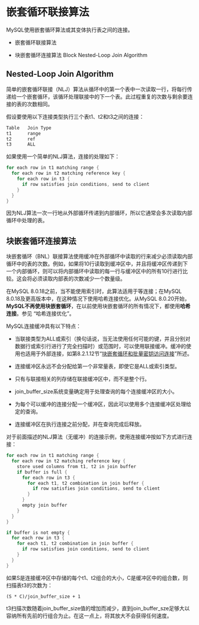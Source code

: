 # 嵌套循环联接算法

MySQL使用嵌套循环算法或其变体执行表之间的连接。

- 嵌套循环联接算法

- 块嵌套循环连接算法 Block Nested-Loop Join Algorithm

## Nested-Loop Join Algorithm

简单的嵌套循环联接（NLJ）算法从循环中的第一个表中一次读取一行，将每行传递给一个嵌套循环，该循环处理联接中的下一个表。此过程重复的次数与剩余要连接的表的次数相同。

假设要使用以下连接类型执行三个表t1、t2和t3之间的连接：

```txt
Table   Join Type
t1      range
t2      ref
t3      ALL
```

如果使用一个简单的NLJ算法，连接的处理如下：

```c
for each row in t1 matching range {
  for each row in t2 matching reference key {
    for each row in t3 {
      if row satisfies join conditions, send to client
    }
  }
}
```

因为NLJ算法一次一行地从外部循环传递到内部循环，所以它通常会多次读取内部循环中处理的表。

## 块嵌套循环连接算法

块嵌套循环（BNL）联接算法使用缓冲在外部循环中读取的行来减少必须读取内部循环中的表的次数。例如，如果将10行读取到缓冲区中，并且将缓冲区传递到下一个内部循环，则可以将内部循环中读取的每一行与缓冲区中的所有10行进行比较。这会将必须读取内部表的次数减少一个数量级。

在MySQL 8.0.18之前，当不能使用索引时，此算法适用于等连接；在MySQL 8.0.18及更高版本中，在这种情况下使用哈希连接优化。从MySQL 8.0.20开始，**MySQL不再使用块嵌套循环**，在以前使用块嵌套循环的所有情况下，都使用**哈希连接**。参见 “哈希连接优化”。

MySQL连接缓冲具有以下特点：

- 当联接类型为ALL或索引（换句话说，当无法使用任何可能的键，并且分别对数据行或索引行进行了完全扫描时）或范围时，可以使用联接缓冲。缓冲的使用也适用于外部连接，如第8.2.1.12节“[块嵌套循环和批量密钥访问连接](https://dev.mysql.com/doc/refman/8.0/en/bnl-bka-optimization.html)”所述。

- 连接缓冲区永远不会分配给第一个非常量表，即使它是ALL或索引类型。

- 只有与联接相关的列存储在联接缓冲区中，而不是整个行。

- join_buffer_size系统变量确定用于处理查询的每个连接缓冲区的大小。

- 为每个可以缓冲的连接分配一个缓冲区，因此可以使用多个连接缓冲区处理给定的查询。

- 连接缓冲区在执行连接之前分配，并在查询完成后释放。

对于前面描述的NLJ算法（无缓冲）的连接示例，使用连接缓冲按如下方式进行连接：

```c
for each row in t1 matching range {
  for each row in t2 matching reference key {
    store used columns from t1, t2 in join buffer
    if buffer is full {
      for each row in t3 {
        for each t1, t2 combination in join buffer {
          if row satisfies join conditions, send to client
        }
      }
      empty join buffer
    }
  }
}

if buffer is not empty {
  for each row in t3 {
    for each t1, t2 combination in join buffer {
      if row satisfies join conditions, send to client
    }
  }
}
```

如果S是连接缓冲区中存储的每个t1、t2组合的大小，C是缓冲区中的组合数，则扫描表t3的次数为：

`(S * C)/join_buffer_size + 1`

t3扫描次数随着join_buffer_size值的增加而减少，直到join_buffer_sze足够大以容纳所有先前的行组合为止。在这一点上，将其放大不会获得任何速度。
